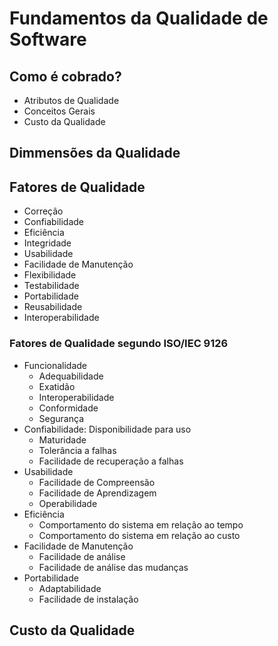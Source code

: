 # Fundamentos da Qualidade de Software

## Como é cobrado?

- Atributos de Qualidade
- Conceitos Gerais
- Custo da Qualidade

## Dimmensões da Qualidade

## Fatores de Qualidade

- Correção
- Confiabilidade
- Eficiência
- Integridade
- Usabilidade
- Facilidade de Manutenção
- Flexibilidade
- Testabilidade
- Portabilidade
- Reusabilidade
- Interoperabilidade

### Fatores de Qualidade segundo ISO/IEC 9126

- Funcionalidade
    + Adequabilidade
    + Exatidão
    + Interoperabilidade
    + Conformidade
    + Segurança
- Confiabilidade: Disponibilidade para uso
    + Maturidade
    + Tolerância a falhas
    + Facilidade de recuperação a falhas
- Usabilidade
    + Facilidade de Compreensão
    + Facilidade de Aprendizagem
    + Operabilidade
- Eficiência
    + Comportamento do sistema em relação ao tempo
    + Comportamento do sistema em relação ao custo
- Facilidade de Manutenção
    + Facilidade de análise
    + Facilidade de análise das mudanças
- Portabilidade
    + Adaptabilidade
    + Facilidade de instalação

## Custo da Qualidade